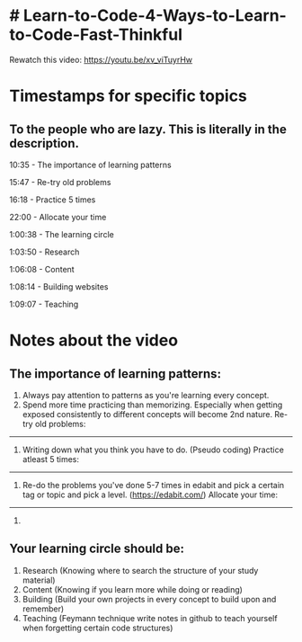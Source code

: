 **# Learn-to-Code-4-Ways-to-Learn-to-Code-Fast-Thinkful**
==========================================================
Rewatch this video: https://youtu.be/xv_viTuyrHw

**Timestamps for specific topics**
==================================
To the people who are lazy. This is literally in the description.
---------------------------------------------------------
10:35 - The importance of learning patterns

15:47 - Re-try old problems

16:18 - Practice 5 times 

22:00 - Allocate your time

1:00:38 - The learning circle

1:03:50 - Research

1:06:08 - Content 

1:08:14 - Building websites

1:09:07 - Teaching

**Notes about the video**
========================
The importance of learning patterns:
------------------------------------
 1. Always pay attention to patterns as you're learning every concept.
 2. Spend more time practicing than memorizing. Especially when getting exposed consistently to different concepts will become 2nd nature.
Re-try old problems:
---------------------
1. Writing down what you think you have to do. (Pseudo coding)
Practice atleast 5 times:
-------------------------
1. Re-do the problems you've done 5-7 times in edabit and pick a certain tag or topic and pick a level. (https://edabit.com/)
Allocate your time:
---------------------
1. 
Your learning circle should be:
-----------------------------------
1. Research (Knowing where to search the structure of your study material)
2. Content (Knowing if you learn more while doing or reading)
3. Building (Build your own projects in every concept to build upon and remember)
4. Teaching (Feymann technique write notes in github to teach yourself when forgetting certain code structures)
